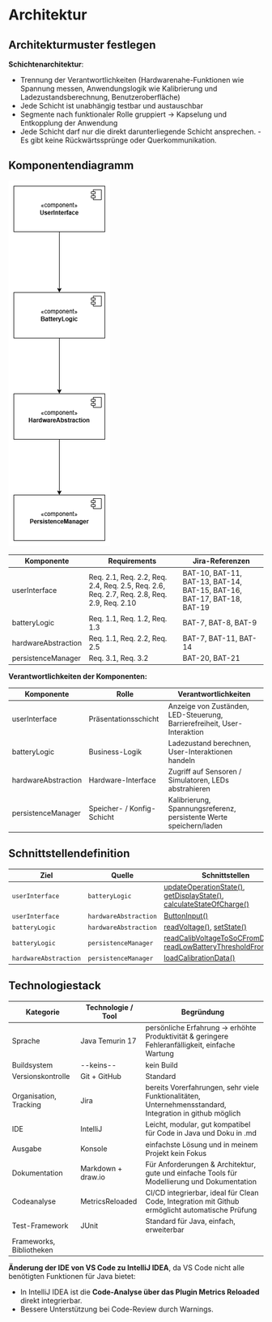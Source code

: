# Architektur

## Architekturmuster festlegen

**Schichtenarchitektur**:

- Trennung der Verantwortlichkeiten (Hardwarenahe-Funktionen wie Spannung messen, Anwendungslogik wie Kalibrierung und
  Ladezustandsberechnung, Benutzeroberfläche)
- Jede Schicht ist unabhängig testbar und austauschbar
- Segmente nach funktionaler Rolle gruppiert → Kapselung und Entkopplung der Anwendung
- Jede Schicht darf nur die direkt darunterliegende Schicht ansprechen.
  -Es gibt keine Rückwärtssprünge oder Querkommunikation.

## Komponentendiagramm

![Komponentendiagramm](../referenziert/Architektur/Komponentendiagramm.png)

| **Komponente**      | **Requirements**                                                                          | **Jira-Referenzen**                                                    |
|---------------------|-------------------------------------------------------------------------------------------|------------------------------------------------------------------------|
| userInterface       | Req. 2.1, Req. 2.2, Req. 2.4, Req. 2.5, Req. 2.6, Req. 2.7, Req. 2.8, Req. 2.9, Req. 2.10 | BAT-10, BAT-11, BAT-13, BAT-14, BAT-15, BAT-16, BAT-17, BAT-18, BAT-19 |
| batteryLogic        | Req. 1.1, Req. 1.2, Req. 1.3                                                              | BAT-7, BAT-8, BAT-9                                                    |
| hardwareAbstraction | Req. 1.1, Req. 2.2, Req. 2.5                                                              | BAT-7, BAT-11, BAT-14                                                  |
| persistenceManager  | Req. 3.1, Req. 3.2                                                                        | BAT-20, BAT-21                                                         |

**Verantwortlichkeiten der Komponenten:**

| **Komponente**      | **Rolle**                  | **Verantwortlichkeiten**                                                 |
|---------------------|----------------------------|--------------------------------------------------------------------------|
| userInterface       | Präsentationsschicht       | Anzeige von Zuständen, LED-Steuerung, Barrierefreiheit, User-Interaktion |
| batteryLogic        | Business-Logik             | Ladezustand berechnen, User-Interaktionen handeln                        |
| hardwareAbstraction | Hardware-Interface         | Zugriff auf Sensoren / Simulatoren, LEDs abstrahieren                    |
| persistenceManager  | Speicher- / Konfig-Schicht | Kalibrierung, Spannungsreferenz, persistente Werte speichern/laden       |

## Schnittstellendefinition

| **Ziel**              | **Quelle**            | **Schnittstellen**                                                                                                                                                                                                                                                                                                                                |
|-----------------------|-----------------------|---------------------------------------------------------------------------------------------------------------------------------------------------------------------------------------------------------------------------------------------------------------------------------------------------------------------------------------------------|
| `userInterface`       | `batteryLogic`        | [updateOperationState()](../referenziert/Architektur/Schnittstellendokumentation.md#methode-updateoperationstate), [getDisplayState()](../referenziert/Architektur/Schnittstellendokumentation.md#methode-getdisplaystate), [calculateStateOfCharge()](../referenziert/Architektur/Schnittstellendokumentation.md#methode-calculatestateofcharge) |
| `userInterface`       | `hardwareAbstraction` | [ButtonInput()](../referenziert/Architektur/Schnittstellendokumentation.md#methode-buttoninput)                                                                                                                                                                                                                                                   |
| `batteryLogic`        | `hardwareAbstraction` | [readVoltage()](../referenziert/Architektur/Schnittstellendokumentation.md#methode-readvoltage), [setState()](../referenziert/Architektur/Schnittstellendokumentation.md#methode-setstate)                                                                                                                                                        |
| `batteryLogic`        | `persistenceManager`  | [readCalibVoltageToSoCFromDisc()](../referenziert/Architektur/Schnittstellendokumentation.md#methode-readcalibvoltagetosocfromdisc), [readLowBatteryThresholdFromDisc()](../referenziert/Architektur/Schnittstellendokumentation.md#methode-readlowbatterythresholdfromdisc)                                                                      |
| `hardwareAbstraction` | `persistenceManager`  | [loadCalibrationData()](../referenziert/Architektur/Schnittstellendokumentation.md#methode-loadcalibrationdata)                                                                                                                                                                                                                                   |

## Technologiestack

| Kategorie                | Technologie / Tool | Begründung                                                                                               |
|--------------------------|--------------------|----------------------------------------------------------------------------------------------------------|
| Sprache                  | Java Temurin 17    | persönliche Erfahrung -> erhöhte Produktivität & geringere Fehleranfälligkeit, einfache Wartung          |
| Buildsystem              | --keins--          | kein Build                                                                                               |
| Versionskontrolle        | Git + GitHub       | Standard                                                                                                 |
| Organisation, Tracking   | Jira               | bereits Vorerfahrungen, sehr viele Funktionalitäten, Unternehmensstandard, Integration in github möglich |
| IDE                      | IntelliJ           | Leicht, modular, gut kompatibel für Code in Java und Doku in .md                                         |
| Ausgabe                  | Konsole            | einfachste Lösung und in meinem Projekt kein Fokus                                                       |
| Dokumentation            | Markdown + draw.io | Für Anforderungen & Architektur, gute und einfache Tools für Modellierung und Dokumentation              |
| Codeanalyse              | MetricsReloaded    | CI/CD integrierbar, ideal für Clean Code, Integration mit Github ermöglicht automatische Prüfung         |
| Test-Framework           | JUnit              | Standard für Java, einfach, erweiterbar                                                                  |
| Frameworks, Bibliotheken |                    |                                                                                                          |

**Änderung der IDE von VS Code zu IntelliJ IDEA**, da VS Code nicht alle benötigten Funktionen für Java bietet:

- In IntelliJ IDEA ist die **Code-Analyse über das Plugin Metrics Reloaded** direkt integrierbar.
- Bessere Unterstützung bei Code-Review durch Warnings.